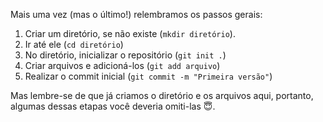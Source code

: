 Mais uma vez (mas o último!) relembramos os passos gerais:

1. Criar um diretório, se não existe (`mkdir diretório`).
2. Ir até ele (`cd diretório`)
3. No diretório, inicializar o repositório (`git init .`)
4. Criar arquivos e adicioná-los (`git add arquivo`)
5. Realizar o commit inicial (`git commit -m "Primeira versão"`)

Mas lembre-se de que já criamos o diretório e os arquivos aqui, portanto, algumas dessas etapas você deveria omiti-las :innocent:.
